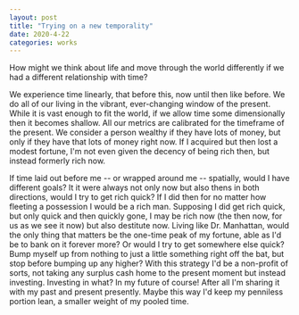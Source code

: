 ```yaml
---
layout: post
title: "Trying on a new temporality"
date: 2020-4-22
categories: works
---
```

<p>
How might we think about life and move through the world differently if we had
a different relationship with time? 
</p>

<p>
We experience time linearly, that before this, now until then like before. We 
do all of our living in the vibrant, ever-changing window of the present. While
it is vast enough to fit the world, if we allow time some dimensionally then it 
becomes shallow. All our metrics are calibrated for the timeframe of the 
present. We consider a person wealthy if they have lots of money, but only if
they have that lots of money right now. If I acquired but then lost a modest
fortune, I'm not even given the decency of being rich then, but instead formerly
rich now. 
</p>

<p>
If time laid out before me -- or wrapped around me -- spatially, would I have 
different goals? It it were always not only now but also thens in both directions,
would I try to get rich quick? If I did then for no matter how fleeting a 
possession I would be a rich man. Supposing I did get rich quick, but only
quick and then quickly gone, I may be rich now (the then now, for us as we see 
it now) but also destitute now. Living like Dr. Manhattan, would the only 
thing that matters be the one-time peak of my fortune, able as I'd be to bank 
on it forever more? Or would I try to get somewhere else quick? Bump myself
up from nothing to just a little something right off the bat, but stop before
bumping up any higher? With this strategy I'd be a non-profit of sorts, not
taking any surplus cash home to the present moment but instead investing.
Investing in what? In my future of course! After all I'm sharing it with my
past and present presently. Maybe this way I'd keep my penniless portion
lean, a smaller weight of my pooled time.
</p>
